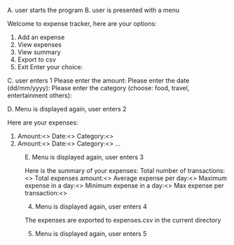 A. user starts the program
B. user is presented with a menu

Welcome to expense tracker, here are your options:
1. Add an expense
2. View expenses
3. View summary
4. Export to csv
5. Exit
Enter your choice: 

C. user enters 1
Please enter the amount: 
Please enter the date (dd/mm/yyyy):
Please enter the category (choose: food, travel, entertainment others):
<The expense is saved>

D. Menu is displayed again, user enters 2

Here are your expenses:
1. Amount:<> Date:<> Category:<>
2. Amount:<> Date:<> Category:<>
...

<menu is displayed again>

E. Menu is displayed again, user enters 3

Here is the summary of your expenses:
Total number of transactions:<>
Total expenses amount:<>
Average expense per day:<>
Maximum expense in a day:<>
Minimum expense in a day:<>
Max expense per transaction:<>

4. Menu is displayed again, user enters 4
<The expenses are exported to csv file>
The expenses are exported to expenses.csv in the current directory

5. Menu is displayed again, user enters 5
<The program exits>



